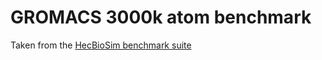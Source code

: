 # GROMACS 3000k atom benchmark

Taken from the [HecBioSim benchmark suite](https://www.hecbiosim.ac.uk/access-hpc/benchmarks)

